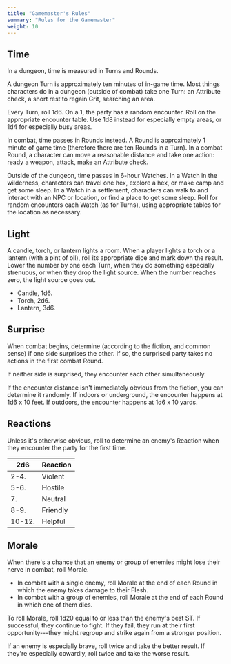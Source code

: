 ```yaml
---
title: "Gamemaster's Rules"
summary: "Rules for the Gamemaster"
weight: 10
---
```


## Time

In a dungeon, time is measured in Turns and Rounds. 

A dungeon Turn is approximately ten minutes of in-game time. Most things characters do in a dungeon (outside of combat) take one Turn: an Attribute check, a short rest to regain Grit, searching an area. 

Every Turn, roll 1d6. On a 1, the party has a random encounter. Roll on the appropriate encounter table. Use 1d8 instead for especially empty areas, or 1d4 for especially busy areas. 

In combat, time passes in Rounds instead. A Round is approximately 1 minute of game time (therefore there are ten Rounds in a Turn). In a combat Round, a character can move a reasonable distance and take one action: ready a weapon, attack, make an Attribute check. 

Outside of the dungeon, time passes in 6-hour Watches. In a Watch in the wilderness, characters can travel one hex, explore a hex, or make camp and get some sleep. In a Watch in a settlement, characters can walk to and interact with an NPC or location, or find a place to get some sleep. Roll for random encounters each Watch (as for Turns), using appropriate tables for the location as necessary.

## Light

A candle, torch, or lantern lights a room. When a player lights a torch or a lantern (with a pint of oil), roll its appropriate dice and mark down the result. Lower the number by one each Turn, when they do something especially strenuous, or when they drop the light source. When the number reaches zero, the light source goes out.

- Candle, 1d6.
- Torch, 2d6.
- Lantern, 3d6.

## Surprise

When combat begins, determine (according to the fiction, and common sense) if one side surprises the other. If so, the surprised party takes no actions in the first combat Round. 

If neither side is surprised, they encounter each other simultaneously. 

If the encounter distance isn't immediately obvious from the fiction, you can determine it randomly. If indoors or underground, the encounter happens at 1d6 x 10 feet. If outdoors, the encounter happens at 1d6 x 10 yards.

## Reactions

Unless it's otherwise obvious, roll to determine an enemy's Reaction when they encounter the party for the first time.

| 2d6 | Reaction |
| --- | --- |
| 2-4. | Violent |
| 5-6. | Hostile |
| 7. | Neutral |
| 8-9. | Friendly |
| 10-12. | Helpful |

## Morale

When there's a chance that an enemy or group of enemies might lose their nerve in combat, roll Morale.

- In combat with a single enemy, roll Morale at the end of each Round in which the enemy takes damage to their Flesh.
- In combat with a group of enemies, roll Morale at the end of each Round in which one of them dies.

To roll Morale, roll 1d20 equal to or less than the enemy's best ST. If successful, they continue to fight. If they fail, they run at their first opportunity---they might regroup and strike again from a stronger position.

If an enemy is especially brave, roll twice and take the better result. If they're especially cowardly, roll twice and take the worse result.
